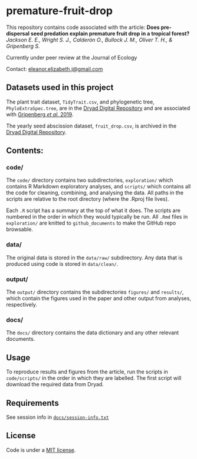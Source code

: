 # premature-fruit-drop

This repository contains code associated with the article: __Does pre-dispersal seed predation explain premature fruit drop in a tropical forest?__ _Jackson E. E., Wright S. J., Calderón O., Bullock J. M., Oliver T. H., & Gripenberg S._

Currently under peer review at the Journal of Ecology

Contact: eleanor.elizabeth.j@gmail.com

## Datasets used in this project

The plant trait dataset, `TidyTrait.csv`, and phylogenetic tree, `PhyloExtraSpec.tree`, are in the [Dryad Digital Repository](https://doi.org/10.5061/dryad.230j5ch) and are associated with [Gripenberg _et al._ 2019](https://doi.org/10.1111/ele.13359).

The yearly seed abscission dataset, `fruit_drop.csv`, is archived in the [Dryad Digital Repository](https://doi.org/10.5061/dryad.4mw6m909j).

## Contents:

### code/
The `code/` directory contains two subdirectories, `exploration/` which contains R Markdown exploratory analyses, and `scripts/` which contains all the code for cleaning, combining, and analysing the data. All paths in the scripts are relative to the root directory (where the .Rproj file lives).

Each `.R` script has a summary at the top of what it does. The scripts are numbered in the order in which they would typically be run. All `.Rmd` files in `exploration/` are knitted to `github_documents` to make the GitHub repo browsable.

### data/
The original data is stored in the `data/raw/` subdirectory. Any data that is produced using code is stored in `data/clean/`.

### output/
The `output/` directory contains the subdirectories `figures/` and `results/`, which contain the figures used in the paper and other output from analyses, respectively.

### docs/
The `docs/` directory contains the data dictionary and any other relevant documents.

## Usage
To reproduce results and figures from the article, run the scripts in `code/scripts/` in the order in which they are labelled. The first script will download the required data from Dryad.

## Requirements
See session info in [`docs/session-info.txt`](https://github.com/ee-jackson/premature-fruit-drop/blob/main/docs/session-info.txt)

## License
Code is under a [MIT license](https://github.com/ee-jackson/premature-fruit-drop/blob/main/LICENSE.md).
